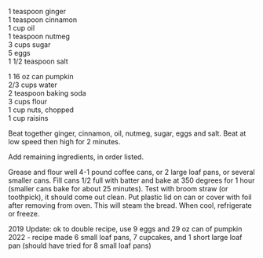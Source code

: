 ---
---

1 teaspoon ginger  
1 teaspoon cinnamon  
1 cup oil  
1 teaspoon nutmeg  
3 cups sugar  
5 eggs  
1 1/2 teaspoon salt  

1 16 oz can pumpkin  
2/3 cups water  
2 teaspoon baking soda  
3 cups flour  
1 cup nuts, chopped   
1 cup raisins  

Beat together ginger, cinnamon, oil, nutmeg, sugar, eggs and salt. Beat at low speed then high 
for 2 minutes. 

Add remaining ingredients, in order listed. 

Grease and flour well 4-1 pound coffee cans, or 2 large loaf pans, or several smaller cans. Fill 
cans 1/2 full with batter and bake at 350 degrees for 1 hour (smaller cans bake for about 25 
minutes). Test with broom straw (or toothpick), it should come out clean. Put plastic lid on can 
or cover with foil after removing from oven. This will steam the bread. When cool, refrigerate or 
freeze.


2019 Update:  ok to double recipe, use 9 eggs and 29 oz can of pumpkin  
2022 - recipe made 6 small loaf pans, 7 cupcakes, and 1 short large loaf pan (should have tried for 8 small loaf pans)  
